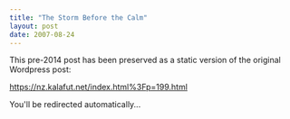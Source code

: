 ```yaml
---
title: "The Storm Before the Calm"
layout: post
date: 2007-08-24
---
```


This pre-2014 post has been preserved as a static version of the original Wordpress post:

https://nz.kalafut.net/index.html%3Fp=199.html

You'll be redirected automatically...

<head>
  <meta http-equiv="refresh" content="5;url=https://nz.kalafut.net/index.html%3Fp=199.html">
</head>

